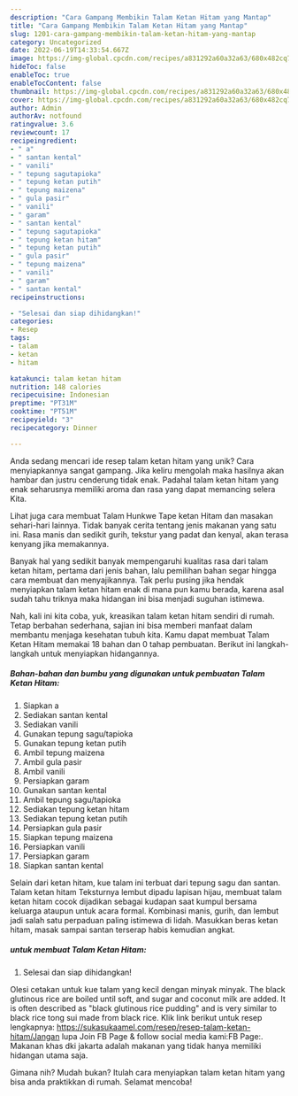 ```yaml
---
description: "Cara Gampang Membikin Talam Ketan Hitam yang Mantap"
title: "Cara Gampang Membikin Talam Ketan Hitam yang Mantap"
slug: 1201-cara-gampang-membikin-talam-ketan-hitam-yang-mantap
category: Uncategorized
date: 2022-06-19T14:33:54.667Z
image: https://img-global.cpcdn.com/recipes/a831292a60a32a63/680x482cq70/talam-ketan-hitam-foto-resep-utama.jpg
hideToc: false
enableToc: true
enableTocContent: false
thumbnail: https://img-global.cpcdn.com/recipes/a831292a60a32a63/680x482cq70/talam-ketan-hitam-foto-resep-utama.jpg
cover: https://img-global.cpcdn.com/recipes/a831292a60a32a63/680x482cq70/talam-ketan-hitam-foto-resep-utama.jpg
author: Admin
authorAv: notfound
ratingvalue: 3.6
reviewcount: 17
recipeingredient:
- " a"
- " santan kental"
- " vanili"
- " tepung sagutapioka"
- " tepung ketan putih"
- " tepung maizena"
- " gula pasir"
- " vanili"
- " garam"
- " santan kental"
- " tepung sagutapioka"
- " tepung ketan hitam"
- " tepung ketan putih"
- " gula pasir"
- " tepung maizena"
- " vanili"
- " garam"
- " santan kental"
recipeinstructions:

- "Selesai dan siap dihidangkan!"
categories:
- Resep
tags:
- talam
- ketan
- hitam

katakunci: talam ketan hitam 
nutrition: 148 calories
recipecuisine: Indonesian
preptime: "PT31M"
cooktime: "PT51M"
recipeyield: "3"
recipecategory: Dinner

---
```





Anda sedang mencari ide resep talam ketan hitam yang unik? Cara menyiapkannya sangat gampang. Jika keliru mengolah maka hasilnya akan hambar dan justru cenderung tidak enak. Padahal talam ketan hitam yang enak seharusnya memiliki aroma dan rasa yang dapat memancing selera Kita.





Lihat juga cara membuat Talam Hunkwe Tape ketan Hitam dan masakan sehari-hari lainnya. Tidak banyak cerita tentang jenis makanan yang satu ini. Rasa manis dan sedikit gurih, tekstur yang padat dan kenyal, akan terasa kenyang jika memakannya.

Banyak hal yang sedikit banyak mempengaruhi kualitas rasa dari talam ketan hitam, pertama dari jenis bahan, lalu pemilihan bahan segar hingga cara membuat dan menyajikannya. Tak perlu pusing jika hendak menyiapkan talam ketan hitam enak di mana pun kamu berada, karena asal sudah tahu triknya maka hidangan ini bisa menjadi suguhan istimewa.






Nah, kali ini kita coba, yuk, kreasikan talam ketan hitam sendiri di rumah. Tetap berbahan sederhana, sajian ini bisa memberi manfaat dalam membantu menjaga kesehatan tubuh kita. Kamu dapat membuat Talam Ketan Hitam memakai 18 bahan dan 0 tahap pembuatan. Berikut ini langkah-langkah untuk menyiapkan hidangannya.

<!--inarticleads1-->

##### Bahan-bahan dan bumbu yang digunakan untuk pembuatan Talam Ketan Hitam:

1. Siapkan  a
1. Sediakan  santan kental
1. Sediakan  vanili
1. Gunakan  tepung sagu/tapioka
1. Gunakan  tepung ketan putih
1. Ambil  tepung maizena
1. Ambil  gula pasir
1. Ambil  vanili
1. Persiapkan  garam
1. Gunakan  santan kental
1. Ambil  tepung sagu/tapioka
1. Sediakan  tepung ketan hitam
1. Sediakan  tepung ketan putih
1. Persiapkan  gula pasir
1. Siapkan  tepung maizena
1. Persiapkan  vanili
1. Persiapkan  garam
1. Siapkan  santan kental


Selain dari ketan hitam, kue talam ini terbuat dari tepung sagu dan santan. Talam ketan hitam Teksturnya lembut dipadu lapisan hijau, membuat talam ketan hitam cocok dijadikan sebagai kudapan saat kumpul bersama keluarga ataupun untuk acara formal. Kombinasi manis, gurih, dan lembut jadi salah satu perpaduan paling istimewa di lidah. Masukkan beras ketan hitam, masak sampai santan terserap habis kemudian angkat. 

<!--inarticleads2-->

#####  untuk membuat Talam Ketan Hitam:


1. Selesai dan siap dihidangkan!

Olesi cetakan untuk kue talam yang kecil dengan minyak minyak. The black glutinous rice are boiled until soft, and sugar and coconut milk are added. It is often described as &#34;black glutinous rice pudding&#34; and is very similar to black rice tong sui made from black rice. Klik link berikut untuk resep lengkapnya: https://sukasukaamel.com/resep/resep-talam-ketan-hitam/Jangan lupa Join FB Page &amp; follow social media kami:FB Page:. Makanan khas dki jakarta adalah makanan yang tidak hanya memiliki hidangan utama saja. 

Gimana nih? Mudah bukan? Itulah cara menyiapkan talam ketan hitam yang bisa anda praktikkan di rumah. Selamat mencoba!
